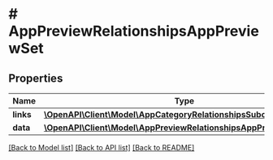 # # AppPreviewRelationshipsAppPreviewSet

## Properties

Name | Type | Description | Notes
------------ | ------------- | ------------- | -------------
**links** | [**\OpenAPI\Client\Model\AppCategoryRelationshipsSubcategoriesLinks**](AppCategoryRelationshipsSubcategoriesLinks.md) |  | [optional] 
**data** | [**\OpenAPI\Client\Model\AppPreviewRelationshipsAppPreviewSetData**](AppPreviewRelationshipsAppPreviewSetData.md) |  | [optional] 

[[Back to Model list]](../../README.md#documentation-for-models) [[Back to API list]](../../README.md#documentation-for-api-endpoints) [[Back to README]](../../README.md)


